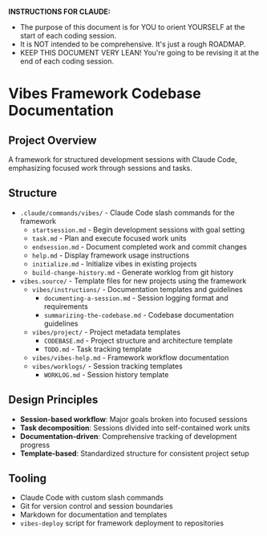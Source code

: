 **INSTRUCTIONS FOR CLAUDE:**
- The purpose of this document is for YOU to orient YOURSELF at
  the start of each coding session.
- It is NOT intended to be comprehensive. It's just a rough ROADMAP.
- KEEP THIS DOCUMENT VERY LEAN! You're going to be revising it at
  the end of each coding session.

# Vibes Framework Codebase Documentation

## Project Overview

A framework for structured development sessions with Claude Code, emphasizing focused work through sessions and tasks.

## Structure

- `.claude/commands/vibes/` - Claude Code slash commands for the framework
    - `startsession.md` - Begin development sessions with goal setting
    - `task.md` - Plan and execute focused work units
    - `endsession.md` - Document completed work and commit changes
    - `help.md` - Display framework usage instructions
    - `initialize.md` - Initialize vibes in existing projects
    - `build-change-history.md` - Generate worklog from git history
- `vibes.source/` - Template files for new projects using the framework
    - `vibes/instructions/` - Documentation templates and guidelines
        - `documenting-a-session.md` - Session logging format and requirements
        - `summarizing-the-codebase.md` - Codebase documentation guidelines
    - `vibes/project/` - Project metadata templates
        - `CODEBASE.md` - Project structure and architecture template
        - `TODO.md` - Task tracking template
    - `vibes/vibes-help.md` - Framework workflow documentation
    - `vibes/worklogs/` - Session tracking templates
        - `WORKLOG.md` - Session history template

## Design Principles

- **Session-based workflow**: Major goals broken into focused sessions
- **Task decomposition**: Sessions divided into self-contained work units
- **Documentation-driven**: Comprehensive tracking of development progress
- **Template-based**: Standardized structure for consistent project setup

## Tooling

- Claude Code with custom slash commands
- Git for version control and session boundaries
- Markdown for documentation and templates
- `vibes-deploy` script for framework deployment to repositories
